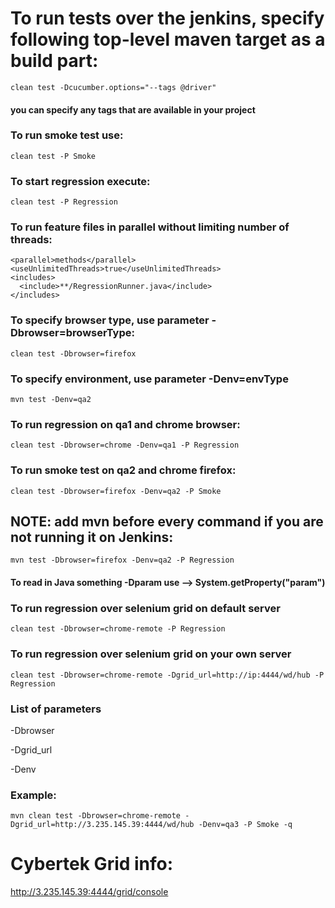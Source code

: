 # To run tests over the jenkins, specify following top-level maven target as a build part:

    clean test -Dcucumber.options="--tags @driver"

#### you can specify any tags that are available in your project

### To run smoke test use:

    clean test -P Smoke

### To start regression execute:

    clean test -P Regression

### To run feature files in parallel without limiting number of threads:

    <parallel>methods</parallel>
    <useUnlimitedThreads>true</useUnlimitedThreads>
    <includes>
      <include>**/RegressionRunner.java</include>
    </includes>
   
   
### To specify browser type, use parameter -Dbrowser=browserType:

    clean test -Dbrowser=firefox

### To specify environment, use parameter -Denv=envType

    mvn test -Denv=qa2

### To run regression on qa1 and chrome browser:

    clean test -Dbrowser=chrome -Denv=qa1 -P Regression

### To run smoke test on qa2 and chrome firefox:

    clean test -Dbrowser=firefox -Denv=qa2 -P Smoke

## NOTE: add mvn before every command if you are not running it on Jenkins:

    mvn test -Dbrowser=firefox -Denv=qa2 -P Regression

#### To read in Java something -Dparam use --> System.getProperty("param")

### To run regression over selenium grid on default server

    clean test -Dbrowser=chrome-remote -P Regression

### To run regression over selenium grid on your own server

    clean test -Dbrowser=chrome-remote -Dgrid_url=http://ip:4444/wd/hub -P Regression
   
### List of parameters
  -Dbrowser
  
  -Dgrid_url
  
  -Denv 
  
### Example:

`mvn clean test -Dbrowser=chrome-remote -Dgrid_url=http://3.235.145.39:4444/wd/hub -Denv=qa3 -P Smoke -q`


# Cybertek Grid info:
http://3.235.145.39:4444/grid/console
